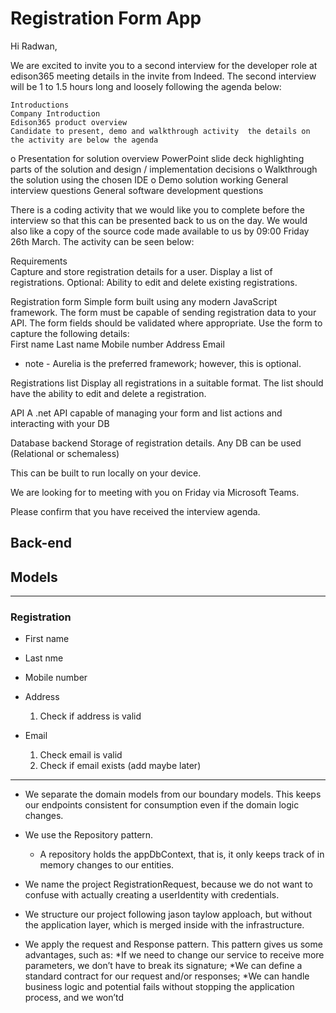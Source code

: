 # Registration Form App

Hi Radwan,

We are excited to invite you to a second interview for the developer role at edison365  meeting details in the invite from Indeed. The second interview will be 1 to 1.5 hours long and loosely following the agenda below:

	Introductions
	Company Introduction
	Edison365 product overview
	Candidate to present, demo and walkthrough activity  the details on the activity are below the agenda
o	Presentation for solution overview  PowerPoint slide deck highlighting parts of the solution and design / implementation decisions 
o	Walkthrough the solution using the chosen IDE
o	Demo solution working
	General interview questions
	General software development questions

There is a coding activity that we would like you to complete before the interview so that this can be presented back to us on the day. We would also like a copy of the source code made available to us by 09:00 Friday 26th March. The activity can be seen below:

Requirements    
	Capture and store registration details for a user. 
	Display a list of registrations.
	Optional: Ability to edit and delete existing registrations.

Registration form
Simple form built using any modern JavaScript framework. The form must be capable of sending registration data to your API. The form fields should be validated where appropriate.
Use the form to capture the following details:     
	First name
	Last name
	Mobile number
	Address
	Email
* note - Aurelia is the preferred framework; however, this is optional.

Registrations list
Display all registrations in a suitable format. The list should have the ability to edit and delete a registration.

API
A .net API capable of managing your form and list actions and interacting with your DB

Database backend
Storage of registration details. Any DB can be used (Relational or schemaless)

This can be built to run locally on your device. 

We are looking for to meeting with you on Friday via Microsoft Teams.

Please confirm that you have received the interview agenda.

## Back-end

## Models

----
### Registration
* First name
* Last nme
* Mobile number
* Address
  1. Check if address is valid

* Email
  1. Check email is valid
  2. Check if email exists (add maybe later)
---

* We separate the domain models from our boundary models. 
  This keeps our endpoints consistent for consumption even if the domain logic changes.
* We use the Repository pattern.
   * A repository holds the appDbContext, that is, it only keeps track of in memory changes to our entities.

* We name the project RegistrationRequest, because we do not want to confuse with actually creating a userIdentity with credentials. 
* We structure our project following jason taylow apploach, but without the application layer, which is merged inside with the infrastructure.

* We apply the request and Response pattern.
  This pattern gives us some advantages, such as:
	*If we need to change our service to receive more parameters, we don’t have to break its signature;
	*We can define a standard contract for our request and/or responses;
	*We can handle business logic and potential fails without stopping the application process, and we won’td

